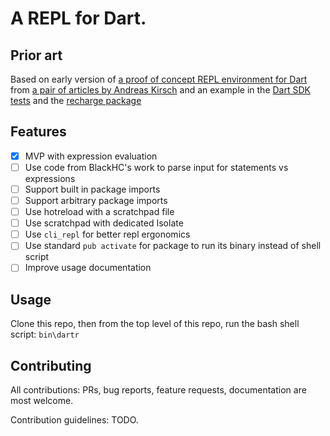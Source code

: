 # A REPL for Dart.

## Prior art

Based on early version of [a proof of concept REPL environment for Dart](https://github.com/BlackHC/dart_repl/) from [a pair of articles by Andreas Kirsch](https://medium.com/dartlang/evolving-dart-repl-poc-233440a35e1f) and an example in the [Dart SDK tests](
https://github.com/dart-lang/sdk/blob/master/pkg/vm_service/example/vm_service_tester.dart) 
and the [recharge package](https://github.com/ajinasokan/recharge)

## Features

* [X] MVP with expression evaluation
* [ ] Use code from BlackHC's work to parse input for statements vs expressions
* [ ] Support built in package imports
* [ ] Support arbitrary package imports
* [ ] Use hotreload with a scratchpad file
* [ ] Use scratchpad with dedicated Isolate
* [ ] Use `cli_repl` for better repl ergonomics
* [ ] Use standard `pub activate` for package to run its binary instead of shell script
* [ ] Improve usage documentation

## Usage

Clone this repo, then from the top level of this repo, run the bash shell script: `bin\dartr`

## Contributing

All contributions: PRs, bug reports, feature requests, documentation are most welcome.

Contribution guidelines: TODO.